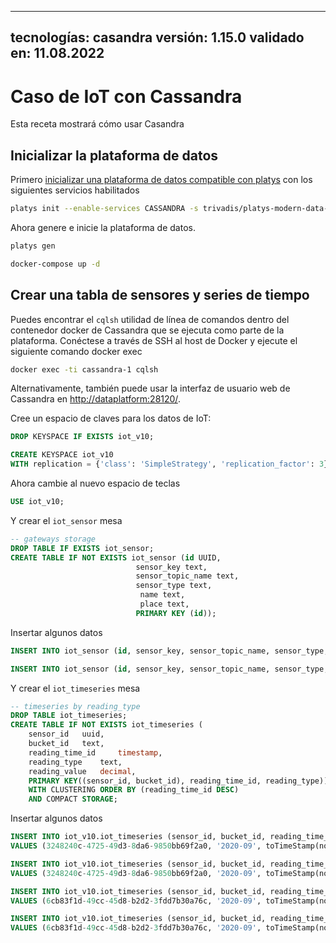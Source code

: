 ***

## tecnologías: casandra&#xD;&#xA;versión: 1.15.0&#xD;&#xA;validado en: 11.08.2022

# Caso de IoT con Cassandra

Esta receta mostrará cómo usar Casandra

## Inicializar la plataforma de datos

Primero [inicializar una plataforma de datos compatible con platys](../documentation/getting-started.md) con los siguientes servicios habilitados

```bash
platys init --enable-services CASSANDRA -s trivadis/platys-modern-data-platform -w 1.15.0
```

Ahora genere e inicie la plataforma de datos.

```bash
platys gen

docker-compose up -d
```

## Crear una tabla de sensores y series de tiempo

Puedes encontrar el `cqlsh` utilidad de línea de comandos dentro del contenedor docker de Cassandra que se ejecuta como parte de la plataforma. Conéctese a través de SSH al host de Docker y ejecute el siguiente comando docker exec

```bash
docker exec -ti cassandra-1 cqlsh
```

Alternativamente, también puede usar la interfaz de usuario web de Cassandra en <http://dataplatform:28120/>.

Cree un espacio de claves para los datos de IoT:

```sql
DROP KEYSPACE IF EXISTS iot_v10;

CREATE KEYSPACE iot_v10
WITH replication = {'class': 'SimpleStrategy', 'replication_factor': 3};
```

Ahora cambie al nuevo espacio de teclas

```sql
USE iot_v10;
```

Y crear el `iot_sensor` mesa

```sql
-- gateways storage
DROP TABLE IF EXISTS iot_sensor;
CREATE TABLE IF NOT EXISTS iot_sensor (id UUID,
						    sensor_key text,
						    sensor_topic_name text,
						    sensor_type text,
							 name text,
							 place text,
							PRIMARY KEY (id));
```

Insertar algunos datos

```sql
INSERT INTO iot_sensor (id, sensor_key, sensor_topic_name, sensor_type, name, place) VALUES (3248240c-4725-49d3-8da6-9850bb69f2a0, 'st-1', '/environmentalSensor/stuttgart/1', 'environmental', 'Stuttgart-1', 'Stuttgart Server Room');

INSERT INTO iot_sensor (id, sensor_key, sensor_topic_name, sensor_type, name, place) VALUES (6cb83f1d-49cc-45d8-b2d2-3fdd7b30a76c, 'zh-1', 'ultrasonicSensor', 'distance', 'Zurich-1', 'Zurich IT');
```

Y crear el `iot_timeseries` mesa

```sql
-- timeseries by reading_type
DROP TABLE iot_timeseries;
CREATE TABLE IF NOT EXISTS iot_timeseries (
    sensor_id   uuid,
    bucket_id   text,
    reading_time_id     timestamp, 
    reading_type    text,
    reading_value	decimal,
    PRIMARY KEY((sensor_id, bucket_id), reading_time_id, reading_type))
    WITH CLUSTERING ORDER BY (reading_time_id DESC)
    AND COMPACT STORAGE;
```

Insertar algunos datos

```sql
INSERT INTO iot_v10.iot_timeseries (sensor_id, bucket_id, reading_time_id, reading_type, reading_value)
VALUES (3248240c-4725-49d3-8da6-9850bb69f2a0, '2020-09', toTimeStamp(now()), 'TEMP', 24.1);

INSERT INTO iot_v10.iot_timeseries (sensor_id, bucket_id, reading_time_id, reading_type, reading_value)
VALUES (3248240c-4725-49d3-8da6-9850bb69f2a0, '2020-09', toTimeStamp(now()), 'TEMP', 50);

```

```sql
INSERT INTO iot_v10.iot_timeseries (sensor_id, bucket_id, reading_time_id, reading_type, reading_value)
VALUES (6cb83f1d-49cc-45d8-b2d2-3fdd7b30a76c, '2020-09', toTimeStamp(now()), 'TEMP', 22.2);

INSERT INTO iot_v10.iot_timeseries (sensor_id, bucket_id, reading_time_id, reading_type, reading_value)
VALUES (6cb83f1d-49cc-45d8-b2d2-3fdd7b30a76c, '2020-09', toTimeStamp(now()), 'HUM', 45);
```
